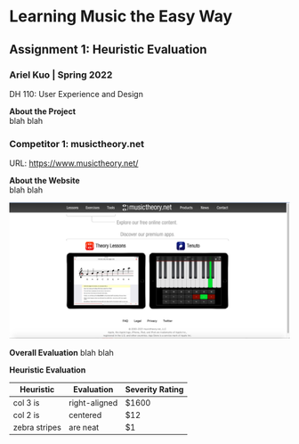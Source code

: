 # Learning Music the Easy Way
## Assignment 1: Heuristic Evaluation
### Ariel Kuo | Spring 2022 
DH 110: User Experience and Design 

**About the Project**  
blah blah

### Competitor 1: musictheory.net

URL: https://www.musictheory.net/ 

**About the Website**  
blah blah 

![homepage](musictheory-screenshot.png) 

**Overall Evaluation** 
blah blah 

**Heuristic Evaluation** 

|Heuristic      |Evaluation     | Severity Rating|
| ------------- | ------------- | ----- |
| col 3 is      | right-aligned | $1600 |
| col 2 is      | centered      |   $12 |
| zebra stripes | are neat      |    $1 |



